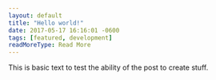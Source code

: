 ```yaml
---
layout: default
title: "Hello world!"
date: 2017-05-17 16:16:01 -0600
tags: [featured, development]
readMoreType: Read More
---
```


This is basic text to test the ability of the post to create stuff.
